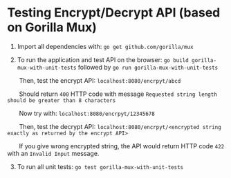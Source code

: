 # Testing Encrypt/Decrypt API (based on Gorilla Mux)

1. Import all dependencies with:
   `go get github.com/gorilla/mux`

   
2. To run the application and test API on the browser:
   `go build gorilla-mux-with-unit-tests`
   followed by
   `go run gorilla-mux-with-unit-tests`

&nbsp;&nbsp;&nbsp;&nbsp;&nbsp;&nbsp;&nbsp;Then, test the encrypt API: `localhost:8080/encrpyt/abcd`

&nbsp;&nbsp;&nbsp;&nbsp;&nbsp;&nbsp;&nbsp;Should return `400` HTTP code with message `Requested string length should be greater than 8 characters`


&nbsp;&nbsp;&nbsp;&nbsp;&nbsp;&nbsp;&nbsp;Now try with: `localhost:8080/encrpyt/12345678`  

&nbsp;&nbsp;&nbsp;&nbsp;&nbsp;&nbsp;&nbsp;Then, test the decrypt API: `localhost:8080/encrpyt/<encrypted string exactly as returned by the encrypt API>`

&nbsp;&nbsp;&nbsp;&nbsp;&nbsp;&nbsp;&nbsp;If you give wrong encrypted string, the API would return HTTP code `422` with an `Invalid Input` message.

3. To run all unit tests:
   `go test gorilla-mux-with-unit-tests`

   
  
